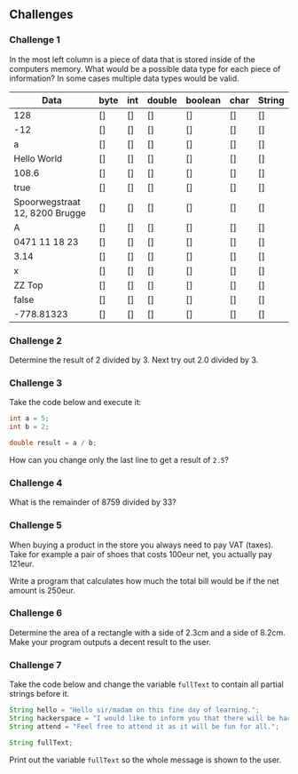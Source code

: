 ## Challenges

### Challenge 1

In the most left column is a piece of data that is stored inside of the computers memory. What would be a possible data type for each piece of information? In some cases multiple data types would be valid.

| Data | byte | int | double | boolean | char | String |
| --- | --- | --- | --- | --- | --- | --- |
| 128 | [] | [] | [] | [] | [] | [] |
| -12 | [] | [] | [] | [] | [] | [] |
| a | [] | [] | [] | [] | [] | [] |
| Hello World | [] | [] | [] | [] | [] | [] |
| 108.6 | [] | [] | [] | [] | [] | [] |
| true | [] | [] | [] | [] | [] | [] |
| Spoorwegstraat 12, 8200 Brugge | [] | [] | [] | [] | [] | [] |
| A | [] | [] | [] | [] | [] | [] |
| 0471 11 18 23 | [] | [] | [] | [] | [] | [] |
| 3.14 | [] | [] | [] | [] | [] | [] |
| x | [] | [] | [] | [] | [] | [] |
| ZZ Top | [] | [] | [] | [] | [] | [] |
| false | [] | [] | [] | [] | [] | [] |
| -778.81323 | [] | [] | [] | [] | [] | [] |

### Challenge 2

Determine the result of 2 divided by 3. Next try out 2.0 divided by 3.

### Challenge 3

Take the code below and execute it:

```java
int a = 5;
int b = 2;

double result = a / b;
```

How can you change only the last line to get a result of `2.5`?

### Challenge 4

What is the remainder of 8759 divided by 33?

### Challenge 5

When buying a product in the store you always need to pay VAT (taxes). Take for example a pair of shoes that costs 100eur net, you actually pay 121eur.

Write a program that calculates how much the total bill would be if the net amount is 250eur.

### Challenge 6

Determine the area of a rectangle with a side of 2.3cm and a side of 8.2cm. Make your program outputs a decent result to the user.

### Challenge 7

Take the code below and change the variable `fullText` to contain all partial strings before it.

```java
String hello = "Hello sir/madam on this fine day of learning.";
String hackerspace = "I would like to inform you that there will be hackerspace on tuesdays and thursdays.";
String attend = "Feel free to attend it as it will be fun for all.";

String fullText;
```

Print out the variable `fullText` so the whole message is shown to the user.